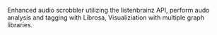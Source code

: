 Enhanced audio scrobbler utilizing the listenbrainz API, perform audo analysis and tagging with Librosa, Visualiziation with multiple graph libraries.
